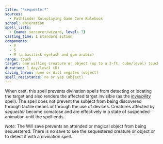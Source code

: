 ```yaml
---
title: "*sequester*"
sources:
  - Pathfinder Roleplaying Game Core Rulebook
school: abjuration
spell_lists:
  - {name: sorcerer/wizard, level: 7}
casting_time: 1 standard action
components:
  - V
  - S
  - M (a basilisk eyelash and gum arabic)
range: touch
target: one willing creature or object (up to a 2-ft. cube/level) touched
duration: 1 day/level (D)
saving_throw: none or Will negates (object)
spell_resistance: no or yes (object)
---
```


When cast, this spell prevents divination spells from detecting or locating the target and also renders the affected target invisible (as the [*invisibility*](/spells/invisibility/) spell). The spell does not prevent the subject from being discovered through tactile means or through the use of devices. Creatures affected by *sequester* become comatose and are effectively in a state of suspended animation until the spell ends.

*Note:* The Will save prevents an attended or magical object from being sequestered. There is no save to see the sequestered creature or object or to detect it with a divination spell.


